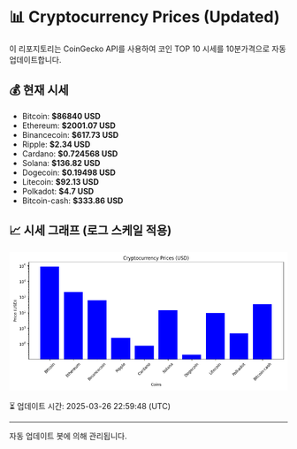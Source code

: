 
# 📊 Cryptocurrency Prices (Updated)

이 리포지토리는 CoinGecko API를 사용하여 코인 TOP 10 시세를 10분가격으로 자동 업데이트합니다.

## 💰 현재 시세
- Bitcoin: **$86840 USD**
- Ethereum: **$2001.07 USD**
- Binancecoin: **$617.73 USD**
- Ripple: **$2.34 USD**
- Cardano: **$0.724568 USD**
- Solana: **$136.82 USD**
- Dogecoin: **$0.19498 USD**
- Litecoin: **$92.13 USD**
- Polkadot: **$4.7 USD**
- Bitcoin-cash: **$333.86 USD**

## 📈 시세 그래프 (로그 스케일 적용)
![Crypto Prices](crypto_prices.png)

⏳ 업데이트 시간: 2025-03-26 22:59:48 (UTC)

---
자동 업데이트 봇에 의해 관리됩니다.
